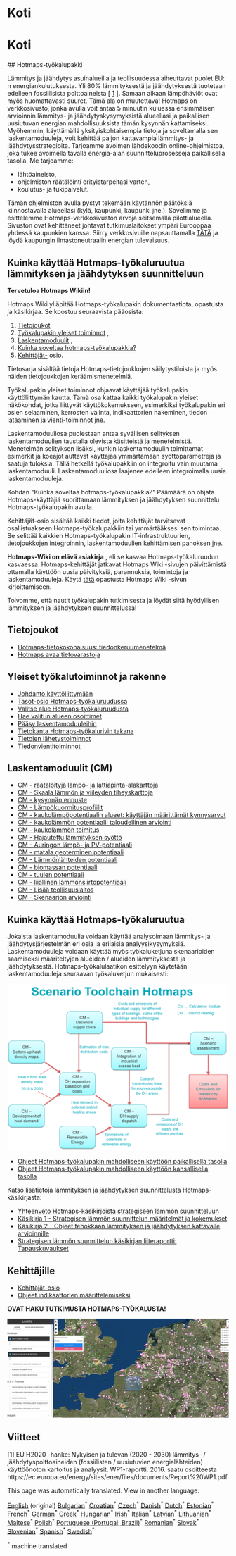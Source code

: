 <h1> <a class="anchor" id="home" href="#home"><i class="fa fa-link"></i></a> Koti </h1><h1> <a class="anchor" id="home" href="#home"><i class="fa fa-link"></i></a> Koti </h1> ## Hotmaps-työkalupakki <p> Lämmitys ja jäähdytys asuinalueilla ja teollisuudessa aiheuttavat puolet EU: n energiankulutuksesta. Yli 80% lämmityksestä ja jäähdytyksestä tuotetaan edelleen fossiilisista polttoaineista [ <a href="#references">1</a> ]. Samaan aikaan lämpöhäviöt ovat myös huomattavasti suuret. Tämä ala on muutettava! Hotmaps on verkkosivusto, jonka avulla voit antaa 5 minuutin kuluessa ensimmäisen arvioinnin lämmitys- ja jäähdytyskysymyksistä alueellasi ja paikallisen uusiutuvan energian mahdollisuuksista tämän kysynnän kattamiseksi. Myöhemmin, käyttämällä yksityiskohtaisempia tietoja ja soveltamalla sen laskentamoduuleja, voit kehittää paljon kattavampia lämmitys- ja jäähdytysstrategioita. Tarjoamme avoimen lähdekoodin online-ohjelmistoa, joka tukee avoimella tavalla energia-alan suunnitteluprosesseja paikallisella tasolla. Me tarjoamme: </p><ul><li> lähtöaineisto, </li><li> ohjelmiston räätälöinti erityistarpeitasi varten, </li><li> koulutus- ja tukipalvelut. </li></ul><p> Tämän ohjelmiston avulla pystyt tekemään käytännön päätöksiä kiinnostavalla alueellasi (kylä, kaupunki, kaupunki jne.). Sovelimme ja esittelemme Hotmaps-verkkosivuston arvoja seitsemällä pilottialueella. Sivuston ovat kehittäneet johtavat tutkimuslaitokset ympäri Eurooppaa yhdessä kaupunkien kanssa. Siirry verkkosivuille napsauttamalla <a href="https://www.hotmaps.hevs.ch/map">TÄTÄ</a> ja löydä kaupungin ilmastoneutraalin energian tulevaisuus. </p><h2> <a class="anchor" id="how-to-use-the-hotmaps-toolbox-for-heating-and-cooling-planning" href="#how-to-use-the-hotmaps-toolbox-for-heating-and-cooling-planning"><i class="fa fa-link"></i></a> Kuinka käyttää Hotmaps-työkaluruutua lämmityksen ja jäähdytyksen suunnitteluun </h2><p> <strong>Tervetuloa Hotmaps Wikiin!</strong> </p><p> Hotmaps Wiki ylläpitää Hotmaps-työkalupakin dokumentaatiota, opastusta ja käsikirjaa. Se koostuu seuraavista pääosista: </p><ol><li> <a href="#data-sets">Tietojoukot</a> </li><li> <a href="#general-tool-functionalities-and-structure">Työkalupakin yleiset toiminnot</a> , </li><li> <a href="#calculation-modules-cm">Laskentamoduulit</a> , </li><li> <a href="#how-to-apply-hotmaps-toolbox">Kuinka soveltaa hotmaps-työkalupakkia?</a> </li><li> <a href="#for-developers">Kehittäjät-</a> osio. </li></ol><p> Tietosarja sisältää tietoja Hotmaps-tietojoukkojen säilytystiloista ja myös näiden tietojoukkojen keräämismenetelmiä. </p><p> Työkalupakin yleiset toiminnot ohjaavat käyttäjää työkalupakin käyttöliittymän kautta. Tämä osa kattaa kaikki työkalupakin yleiset näkökohdat, jotka liittyvät käyttökokemukseen, esimerkiksi työkalupakin eri osien selaaminen, kerrosten valinta, indikaattorien hakeminen, tiedon lataaminen ja vienti-toiminnot jne. </p><p> Laskentamoduuliosa puolestaan antaa syvällisen selityksen laskentamoduulien taustalla olevista käsitteistä ja menetelmistä. Menetelmän selityksen lisäksi, kunkin laskentamoduulin toimittamat esimerkit ja koeajot auttavat käyttäjää ymmärtämään syöttöparametreja ja saatuja tuloksia. Tällä hetkellä työkalupakkiin on integroitu vain muutama laskentamoduuli. Laskentamoduuliosa laajenee edelleen integroimalla uusia laskentamoduuleja. </p><p> Kohdan &quot;Kuinka soveltaa hotmaps-työkalupakkia?&quot; Päämäärä on ohjata Hotmaps-käyttäjiä suorittamaan lämmityksen ja jäähdytyksen suunnittelu Hotmaps-työkalupakin avulla. </p><p> Kehittäjät-osio sisältää kaikki tiedot, joita kehittäjät tarvitsevat osallistuakseen Hotmaps-työkalupakkiin tai ymmärtääksesi sen toimintaa. Se selittää kaikkien Hotmaps-työkalupakin IT-infrastruktuurien, tietojoukkojen integroinnin, laskentamoduulien kehittämisen panoksen jne. </p><p> <strong>Hotmaps-Wiki on elävä asiakirja</strong> , eli se kasvaa Hotmaps-työkaluruudun kasvaessa. Hotmaps-kehittäjät jatkavat Hotmaps Wiki -sivujen päivittämistä ottamalla käyttöön uusia päivityksiä, parannuksia, toimintoja ja laskentamoduuleja. Käytä <a href="https://github.com/HotMaps/hotmaps_wiki/wiki/en-Guidelines-for-writing-a-Hotmaps-Wiki-page">tätä</a> opastusta Hotmaps Wiki -sivun kirjoittamiseen. </p><p> Toivomme, että nautit työkalupakin tutkimisesta ja löydät siitä hyödyllisen lämmityksen ja jäähdytyksen suunnittelussa! </p><h2> <a class="anchor" id="data-sets" href="#data-sets"><i class="fa fa-link"></i></a> Tietojoukot </h2><ul><li> <a href="en-Hotmaps-data-set-method-of-data-collection">Hotmaps-tietokokonaisuus: tiedonkeruumenetelmä</a> </li><li> <a href="en-Hotmaps-open-data-repositories">Hotmaps avaa tietovarastoja</a> </li></ul><h2> <a class="anchor" id="general-tool-functionalities-and-structure" href="#general-tool-functionalities-and-structure"><i class="fa fa-link"></i></a> Yleiset työkalutoiminnot ja rakenne </h2><ul><li> <a href="en-Introduction-to-user-interface">Johdanto käyttöliittymään</a> </li><li> <a href="en-Layers-section-in-the-Hotmaps-toolbox">Tasot-osio Hotmaps-työkaluruudussa</a> </li><li> <a href="en-Select-a-region-in-the-Hotmaps-toolbox">Valitse alue Hotmaps-työkaluruudusta</a> </li><li> <a href="en-Retrieve-indicators-of-a-selected-area">Hae valitun alueen osoittimet</a> </li><li> <a href="en-Access-to-calculation-modules">Pääsy laskentamoduuleihin</a> </li><li> <a href="en-Database-behind-the-Hotmaps-toolbox">Tietokanta Hotmaps-työkalurivin takana</a> </li><li> <a href="en-Data-upload-functionalities">Tietojen lähetystoiminnot</a> </li><li> <a href="en-Data-export-functionalities">Tiedonvientitoiminnot</a> </li></ul><h2> <a class="anchor" id="calculation-modules-cm" href="#calculation-modules-cm"><i class="fa fa-link"></i></a> Laskentamoduulit (CM) </h2><ul><li> <a href="en-CM-Customized-heat-and-floor-area-density-maps">CM - räätälöityjä lämpö- ja lattiapinta-alakarttoja</a> </li><li> <a href="en-CM-Scale-heat-and-cool-density-maps">CM - Skaala lämmön ja viileyden tiheyskarttoja</a> </li><li> <a href="en-CM-Demand-projection">CM - kysynnän ennuste</a> </li><li> <a href="en-CM-Heat-load-profiles">CM - Lämpökuormitusprofiilit</a> </li><li> <a href="en-CM-District-heating-potential-areas-user-defined-thresholds">CM - kaukolämpöpotentiaalin alueet: käyttäjän määrittämät kynnysarvot</a> </li><li> <a href="en-CM-District-heating-potential-economic-assessment">CM - kaukolämmön potentiaali: taloudellinen arviointi</a> </li><li> <a href="en-CM-District-heating-supply-dispatch">CM - kaukolämmön toimitus</a> </li><li> <a href="en-CM-Decentral-heating-supply">CM - Hajautettu lämmityksen syöttö</a> </li><li> <a href="en-CM-Solar-thermal-and-PV-potential">CM - Auringon lämpö- ja PV-potentiaali</a> </li><li> <a href="en-CM-Shallow-geothermal-potential">CM - matala geoterminen potentiaali</a> </li><li> <a href="en-CM-Heat-source-potential">CM - Lämmönlähteiden potentiaali</a> </li><li> <a href="en-CM-Biomass-potential">CM - biomassan potentiaali</a> </li><li> <a href="en-CM-Wind-potential">CM - tuulen potentiaali</a> </li><li> <a href="en-CM-Excess-heat-transport-potential">CM - liiallinen lämmönsiirtopotentiaali</a> </li><li> <a href="en-CM-add-industry-plant">CM - Lisää teollisuuslaitos</a> </li><li> <a href="en-CM-Scenario-assessment">CM - Skenaarion arviointi</a> </li></ul><h2> <a class="anchor" id="how-to-apply-hotmaps-toolbox" href="#how-to-apply-hotmaps-toolbox"><i class="fa fa-link"></i></a> Kuinka käyttää Hotmaps-työkaluruutua </h2><p> Jokaista laskentamoduulia voidaan käyttää analysoimaan lämmitys- ja jäähdytysjärjestelmän eri osia ja erilaisia analyysikysymyksiä. Laskentamoduuleja voidaan käyttää myös työkaluketjuna skenaarioiden saamiseksi määriteltyjen alueiden / alueiden lämmityksestä ja jäähdytyksestä. Hotmaps-työkalulaatikon esittelyyn käytetään laskentamoduuleja seuraavan työkaluketjun mukaisesti: </p><p><img alt="" src="https://github.com/HotMaps/hotmaps_wiki/blob/master/Images/Hotmaps_toolchain_2019-05-09.png"/></p><ul><li> <a href="en-GL-local">Ohjeet Hotmaps-työkalupakin mahdolliseen käyttöön paikallisella tasolla</a> </li><li> <a href="en-GL-national">Ohjeet Hotmaps-työkalupakin mahdolliseen käyttöön kansallisella tasolla</a> </li></ul><p> Katso lisätietoja lämmityksen ja jäähdytyksen suunnittelusta Hotmaps-käsikirjasta: </p><ul><li> <a href="https://www.hotmaps-project.eu/wp-content/uploads/2019/04/Summary-Hotmaps-Handbook.pdf">Yhteenveto Hotmaps-käsikirjoista strategiseen lämmön suunnitteluun</a> </li><li> <a href="https://vbn.aau.dk/da/publications/definition-amp-experiences-of-strategic-heat-planning">Käsikirja 1 - Strategisen lämmön suunnittelun määritelmät ja kokemukset</a> </li><li> <a href="https://vbn.aau.dk/da/publications/guidance-for-the-comprehensive-assessment-of-efficient-heating-an">Käsikirja 2 - Ohjeet tehokkaan lämmityksen ja jäähdytyksen kattavalle arvioinnille</a> </li><li> <a href="https://vbn.aau.dk/da/publications/appendix-report-to-the-hotmaps-handbook-for-strategic-heat-planni">Strategisen lämmön suunnittelun käsikirjan liiteraportti: Tapauskuvaukset</a> </li></ul><h2> <a class="anchor" id="for-developers" href="#for-developers"><i class="fa fa-link"></i></a> Kehittäjille </h2><ul><li> <a href="en-Developers">Kehittäjät-osio</a> </li><li> <a href="en-Guidelines-for-defining-indicators">Ohjeet indikaattorien määrittelemiseksi</a> </li></ul><p> <strong>OVAT HAKU TUTKIMUSTA HOTMAPS-TYÖKALUSTA!</strong> </p><p><img alt="" src="https://github.com/HotMaps/hotmaps_wiki/blob/master/Images/Hotmaps_test.JPG"/></p><h2> <a class="anchor" id="references" href="#references"><i class="fa fa-link"></i></a> Viitteet </h2><p> [1] EU H2020 -hanke: Nykyisen ja tulevan (2020 - 2030) lämmitys- / jäähdytyspolttoaineiden (fossiilisten / uusiutuvien energialähteiden) käyttöönoton kartoitus ja analyysit. WP1-raportti. 2016. saatu osoitteesta https://ec.europa.eu/energy/sites/ener/files/documents/Report%20WP1.pdf </p>
<!--- THIS IS A SUPER UNIQUE IDENTIFIER -->

This page was automatically translated. View in another language:

[English](../en/Home) (original) [Bulgarian](../bg/Home)<sup>\*</sup> [Croatian](../hr/Home)<sup>\*</sup> [Czech](../cs/Home)<sup>\*</sup> [Danish](../da/Home)<sup>\*</sup> [Dutch](../nl/Home)<sup>\*</sup> [Estonian](../et/Home)<sup>\*</sup>  [French](../fr/Home)<sup>\*</sup> [German](../de/Home)<sup>\*</sup> [Greek](../el/Home)<sup>\*</sup> [Hungarian](../hu/Home)<sup>\*</sup> [Irish](../ga/Home)<sup>\*</sup> [Italian](../it/Home)<sup>\*</sup> [Latvian](../lv/Home)<sup>\*</sup> [Lithuanian](../lt/Home)<sup>\*</sup> [Maltese](../mt/Home)<sup>\*</sup> [Polish](../pl/Home)<sup>\*</sup> [Portuguese (Portugal, Brazil)](../pt/Home)<sup>\*</sup> [Romanian](../ro/Home)<sup>\*</sup> [Slovak](../sk/Home)<sup>\*</sup> [Slovenian](../sl/Home)<sup>\*</sup> [Spanish](../es/Home)<sup>\*</sup> [Swedish](../sv/Home)<sup>\*</sup> 

<sup>\*</sup> machine translated

